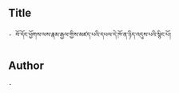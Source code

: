## Title
	- བོ་དོང་ཕྱོགས་ལས་རྣམ་རྒྱལ་གྱིས་མཛད་པའི་དཔལ་དེ་ཁོ་ན་ཉིད་འདུས་པའི་སྙིང་པོ།

## Author
	- 

